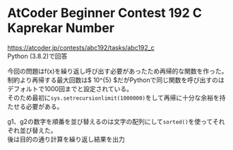 # AtCoder Beginner Contest 192 C Kaprekar Number  
https://atcoder.jp/contests/abc192/tasks/abc192_c  
Python (3.8.2)で回答  

今回の問題はf(x)を繰り返し呼び出す必要があったため再帰的な関数を作った。  
制約より再帰する最大回数は$ 10^{5} $だがPythonで同じ関数を呼び出すのはデフォルトで1000回までと設定されている。  
そのため最初に`sys.setrecursionlimit(1000000)`をして再帰に十分な余裕を持たせる必要がある。  

g1、g2の数字を順番を並び替えるのは文字の配列にして`sorted()`を使ってそれぞれ並び替えた。  
後は目的の通り計算を繰り返し結果を出力
